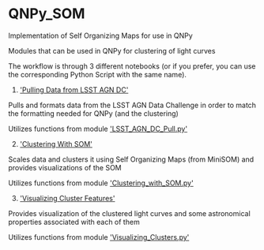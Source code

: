 # QNPy_SOM
Implementation of Self Organizing Maps for use in QNPy

Modules that can be used in QNPy for clustering of light curves

The workflow is through 3 different notebooks (or if you prefer, you can use the corresponding Python Script with the same name). 

1. ['Pulling Data from LSST AGN DC'](Pulling_Data_from_LSST_AGN_DC.ipynb)

Pulls and formats data from the LSST AGN Data Challenge in order to match the formatting needed for QNPy (and the clustering)

Utilizes functions from module ['LSST_AGN_DC_Pull.py'](LSST_AGN_DC_Pull.py)


2. ['Clustering With SOM'](Clustering_with_SOM.ipynb)
   
Scales data and clusters it using Self Organizing Maps (from MiniSOM) and provides visualizations of the SOM

Utilizes functions from module ['Clustering_with_SOM.py'](Clustering_with_SOM.py)


3. ['Visualizing Cluster Features'](Visualizing_Cluster_Features.ipynb)
   
Provides visualization of the clustered light curves and some astronomical properties associated with each of them

Utilizes functions from module ['Visualizing_Clusters.py'](Visualizing_Clusters.py)

